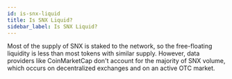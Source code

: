 ```yaml
---
id: is-snx-liquid
title: Is SNX Liquid?
sidebar_label: Is SNX Liquid?
---
```


Most of the supply of SNX is staked to the network, so the free-floating liquidity is less than most tokens with similar supply. However, data providers like CoinMarketCap don't account for the majority of SNX volume, which occurs on decentralized exchanges and on an active OTC market.